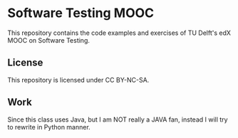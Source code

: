 # Software Testing MOOC

This repository contains the code examples and exercises of
TU Delft's edX MOOC on Software Testing.

## License

This repository is licensed under CC BY-NC-SA.

## Work

Since this class uses Java, but I am NOT really a JAVA fan, instead I will try to rewrite in Python manner. 
